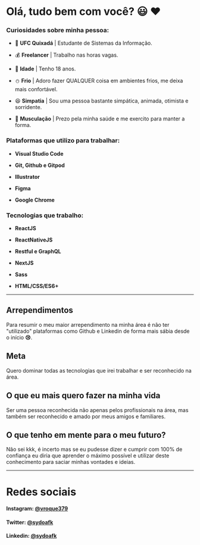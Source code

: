 # Olá, tudo bem com você? :smiley: :hearts:

### Curiosidades sobre minha pessoa:

- :school:  **UFC Quixadá** | Estudante de Sistemas da Informação.

- :moneybag:  **Freelancer** | Trabalho nas horas vagas.

- :man:  **Idade** | Tenho 18 anos.

- :snowman:  **Frio** | Adoro fazer QUALQUER coisa em ambientes frios, me deixa mais confortável.

- :satisfied:  **Simpatia** | Sou uma pessoa bastante simpática, animada, otimista e sorridente.

- :muscle:  **Musculação** | Prezo pela minha saúde e me exercito para manter a forma.

### Plataformas que utilizo para trabalhar:

- **Visual Studio Code**

- **Git, Github e Gitpod**

- **Illustrator**

- **Figma**

- **Google Chrome**

### Tecnologias que trabalho:

- **ReactJS**

- **ReactNativeJS**

- **Restful e GraphQL**

- **NextJS**

- **Sass**

- **HTML/CSS/ES6+**

<hr>

## Arrependimentos
Para resumir o meu maior arrependimento na minha área é não ter "utilizado" plataformas como Github e Linkedin de forma mais sábia desde o início **:cry:**.

## Meta
Quero dominar todas as tecnologias que irei trabalhar e ser reconhecido na área.

## O que eu mais quero fazer na minha vida
Ser uma pessoa reconhecida não apenas pelos profissionais na área, mas também ser reconhecido e amado por meus amigos e familiares.

## O que tenho em mente para o meu futuro?
Não sei kkk, é incerto mas se eu pudesse dizer e cumprir com 100% de confiança eu diria que aprender o máximo possível e utilizar deste conhecimento para saciar minhas vontades e ideias.

<hr>

# Redes sociais
#### Instagram: [@vroque379](https://www.instagram.com/vroque379/)
#### Twitter: [@sydoafk](https://twitter.com/sydoafk)
#### Linkedin: [@sydoafk](https://www.linkedin.com/in/sydoafk/)
